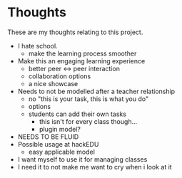 # Thoughts
These are my thoughts relating to this project.

* I hate school.
    * make the learning process smoother
* Make this an engaging learning experience
    * better peer <-> peer interaction
    * collaboration options
    * a nice showcase
* Needs to not be modelled after a teacher relationship
    * no "this is your task, this is what you do"
    * options
    * students can add their own tasks
        * this isn't for every class though...
        * plugin model?
* NEEDS TO BE FLUID
* Possible usage at hackEDU
    * easy applicable model
* I want myself to use it for managing classes
* I need it to not make me want to cry when i look at it

